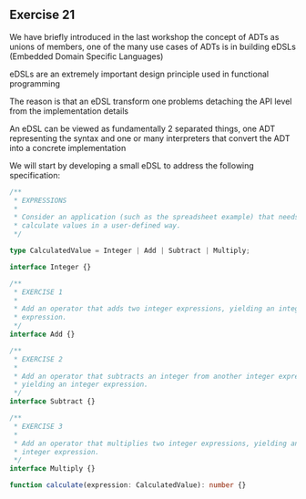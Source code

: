 ## Exercise 21

We have briefly introduced in the last workshop the concept of ADTs as unions of members, one of the many use cases of ADTs is in building eDSLs (Embedded Domain Specific Languages)

eDSLs are an extremely important design principle used in functional programming

The reason is that an eDSL transform one problems detaching the API level from the implementation details

An eDSL can be viewed as fundamentally 2 separated things, one ADT representing the syntax and one or many interpreters that convert the ADT into a concrete implementation

We will start by developing a small eDSL to address the following specification:

```ts
/**
 * EXPRESSIONS
 *
 * Consider an application (such as the spreadsheet example) that needs to
 * calculate values in a user-defined way.
 */

type CalculatedValue = Integer | Add | Subtract | Multiply;

interface Integer {}

/**
 * EXERCISE 1
 *
 * Add an operator that adds two integer expressions, yielding an integer
 * expression.
 */
interface Add {}

/**
 * EXERCISE 2
 *
 * Add an operator that subtracts an integer from another integer expression,
 * yielding an integer expression.
 */
interface Subtract {}

/**
 * EXERCISE 3
 *
 * Add an operator that multiplies two integer expressions, yielding an
 * integer expression.
 */
interface Multiply {}

function calculate(expression: CalculatedValue): number {}
```
